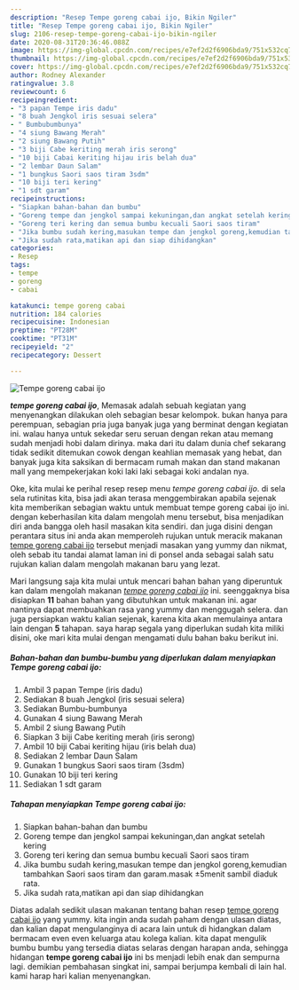 ```yaml
---
description: "Resep Tempe goreng cabai ijo, Bikin Ngiler"
title: "Resep Tempe goreng cabai ijo, Bikin Ngiler"
slug: 2106-resep-tempe-goreng-cabai-ijo-bikin-ngiler
date: 2020-08-31T20:36:46.088Z
image: https://img-global.cpcdn.com/recipes/e7ef2d2f6906bda9/751x532cq70/tempe-goreng-cabai-ijo-foto-resep-utama.jpg
thumbnail: https://img-global.cpcdn.com/recipes/e7ef2d2f6906bda9/751x532cq70/tempe-goreng-cabai-ijo-foto-resep-utama.jpg
cover: https://img-global.cpcdn.com/recipes/e7ef2d2f6906bda9/751x532cq70/tempe-goreng-cabai-ijo-foto-resep-utama.jpg
author: Rodney Alexander
ratingvalue: 3.8
reviewcount: 6
recipeingredient:
- "3 papan Tempe iris dadu"
- "8 buah Jengkol iris sesuai selera"
- " Bumbubumbunya"
- "4 siung Bawang Merah"
- "2 siung Bawang Putih"
- "3 biji Cabe keriting merah iris serong"
- "10 biji Cabai keriting hijau iris belah dua"
- "2 lembar Daun Salam"
- "1 bungkus Saori saos tiram 3sdm"
- "10 biji teri kering"
- "1 sdt garam"
recipeinstructions:
- "Siapkan bahan-bahan dan bumbu"
- "Goreng tempe dan jengkol sampai kekuningan,dan angkat setelah kering"
- "Goreng teri kering dan semua bumbu kecuali Saori saos tiram"
- "Jika bumbu sudah kering,masukan tempe dan jengkol goreng,kemudian tambahkan Saori saos tiram dan garam.masak ±5menit sambil diaduk rata."
- "Jika sudah rata,matikan api dan siap dihidangkan"
categories:
- Resep
tags:
- tempe
- goreng
- cabai

katakunci: tempe goreng cabai 
nutrition: 184 calories
recipecuisine: Indonesian
preptime: "PT28M"
cooktime: "PT31M"
recipeyield: "2"
recipecategory: Dessert

---
```



![Tempe goreng cabai ijo](https://img-global.cpcdn.com/recipes/e7ef2d2f6906bda9/751x532cq70/tempe-goreng-cabai-ijo-foto-resep-utama.jpg)

<b><i>tempe goreng cabai ijo</i></b>, Memasak adalah sebuah kegiatan yang menyenangkan dilakukan oleh sebagian besar kelompok. bukan hanya para perempuan, sebagian pria juga banyak juga yang berminat dengan kegiatan ini. walau hanya untuk sekedar seru seruan dengan rekan atau memang sudah menjadi hobi dalam dirinya. maka dari itu dalam dunia chef sekarang tidak sedikit ditemukan cowok dengan keahlian memasak yang hebat, dan banyak juga kita saksikan di bermacam rumah makan dan stand makanan mall yang mempekerjakan koki laki laki sebagai koki andalan nya.

Oke, kita mulai ke perihal resep resep menu <i>tempe goreng cabai ijo</i>. di sela sela rutinitas kita, bisa jadi akan terasa menggembirakan apabila sejenak kita memberikan sebagian waktu untuk membuat tempe goreng cabai ijo ini. dengan keberhasilan kita dalam mengolah menu tersebut, bisa menjadikan diri anda bangga oleh hasil masakan kita sendiri. dan juga disini dengan perantara situs ini anda akan memperoleh rujukan untuk meracik makanan <u>tempe goreng cabai ijo</u> tersebut menjadi masakan yang yummy dan nikmat, oleh sebab itu tandai alamat laman ini di ponsel anda sebagai salah satu rujukan kalian dalam mengolah makanan baru yang lezat.




Mari langsung saja kita mulai untuk mencari bahan bahan yang diperuntuk kan dalam mengolah makanan <u><i>tempe goreng cabai ijo</i></u> ini. seenggaknya bisa disiapkan <b>11</b> bahan bahan yang dibutuhkan untuk makanan ini. agar nantinya dapat membuahkan rasa yang yummy dan menggugah selera. dan juga persiapkan waktu kalian sejenak, karena kita akan memulainya antara lain dengan <b>5</b> tahapan. saya harap segala yang diperlukan sudah kita miliki disini, oke mari kita mulai dengan mengamati dulu bahan baku berikut ini.

<!--inarticleads1-->

##### Bahan-bahan dan bumbu-bumbu yang diperlukan dalam menyiapkan Tempe goreng cabai ijo:

1. Ambil 3 papan Tempe (iris dadu)
1. Sediakan 8 buah Jengkol (iris sesuai selera)
1. Sediakan  Bumbu-bumbunya
1. Gunakan 4 siung Bawang Merah
1. Ambil 2 siung Bawang Putih
1. Siapkan 3 biji Cabe keriting merah (iris serong)
1. Ambil 10 biji Cabai keriting hijau (iris belah dua)
1. Sediakan 2 lembar Daun Salam
1. Gunakan 1 bungkus Saori saos tiram (3sdm)
1. Gunakan 10 biji teri kering
1. Sediakan 1 sdt garam




<!--inarticleads2-->

##### Tahapan menyiapkan Tempe goreng cabai ijo:

1. Siapkan bahan-bahan dan bumbu
1. Goreng tempe dan jengkol sampai kekuningan,dan angkat setelah kering
1. Goreng teri kering dan semua bumbu kecuali Saori saos tiram
1. Jika bumbu sudah kering,masukan tempe dan jengkol goreng,kemudian tambahkan Saori saos tiram dan garam.masak ±5menit sambil diaduk rata.
1. Jika sudah rata,matikan api dan siap dihidangkan




Diatas adalah sedikit ulasan makanan tentang bahan resep <u>tempe goreng cabai ijo</u> yang yummy. kita ingin anda sudah paham dengan ulasan diatas, dan kalian dapat mengulanginya di acara lain untuk di hidangkan dalam bermacam even even keluarga atau kolega kalian. kita dapat mengulik bumbu bumbu yang tersedia diatas selaras dengan harapan anda, sehingga hidangan <b>tempe goreng cabai ijo</b> ini bs menjadi lebih enak dan sempurna lagi. demikian pembahasan singkat ini, sampai berjumpa kembali di lain hal. kami harap hari kalian menyenangkan.
